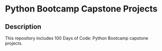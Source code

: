 # Python Bootcamp Capstone Projects

## Description
  
  This repository includes 100 Days of Code: Python Bootcamp capstone projects.
